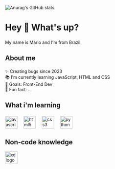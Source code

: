 ![Anurag's GitHub stats](https://github-readme-stats.vercel.app/api?username=MarioHCoelho&theme=catppuccin_mocha&show_icons=true)


<h1 align="left">Hey 👋 What's up?</h1>


###

<p align="left">My name is Mário and I'm  from Brazil.</p>

###

<h2 align="left">About me</h2>

###

<p align="left">✨ Creating bugs since 2023<br>📚 I'm currently learning JavaScript, HTML and CSS<br>🎯 Goals: Front-End Dev <br>🎲 Fun fact: ...</p>

###

<h2 align="left">What i'm learning </h2>

###

<div align="left">
  <img src="https://cdn.jsdelivr.net/gh/devicons/devicon/icons/javascript/javascript-original.svg" height="40" alt="javascript logo"  />
  <img width="12" />
  <img src="https://cdn.jsdelivr.net/gh/devicons/devicon/icons/html5/html5-original.svg" height="40" alt="html5 logo"  />
  <img width="12" />
  <img src="https://cdn.jsdelivr.net/gh/devicons/devicon/icons/css3/css3-original.svg" height="40" alt="css3 logo"  />
  <img width="12" />
  <img src="https://cdn.jsdelivr.net/gh/devicons/devicon/icons/python/python-original.svg" height="40" alt="python logo"  />
  <img width="12" />
  
</div>

###
 
<h2 align="left">Non-code knowledge </h2>
<img src="https://cdn.jsdelivr.net/gh/devicons/devicon/icons/xd/xd-plain.svg" height="40" alt="xd logo"  />

###
